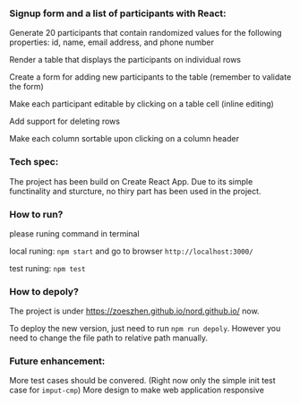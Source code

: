 ### Signup form and a list of participants with React:

Generate 20 participants that contain randomized values for the following properties: id, name, email address, and phone number

Render a table that displays the participants on individual rows

Create a form for adding new participants to the table (remember to validate the form)

Make each participant editable by clicking on a table cell (inline editing)

Add support for deleting rows

Make each column sortable upon clicking on a column header

### Tech spec:

The project has been build on <a scr="https://github.com/facebookincubator/create-react-app">Create React App</a>. Due to its simple functinality and sturcture, no thiry part has been used in the project. 

### How to run?

please runing command in terminal 

local runing: `npm start` and go to browser `http://localhost:3000/`

test runing: `npm test`

### How to depoly?

The project is under https://zoeszhen.github.io/nord.github.io/ now.

To deploy the new version, just need to run `npm run depoly`. 
However you need to change the file path to relative path manually.

### Future enhancement:

More test cases should be convered. (Right now only the simple init test case for `imput-cmp`)
More design to make web application responsive

